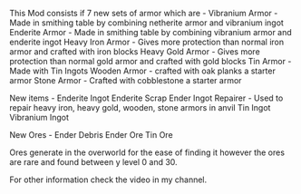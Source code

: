 This Mod consists if 7 new sets of armor which are - 
  Vibranium Armor - Made in smithing table by combining netherite armor and vibranium ingot
  Enderite Armor - Made in smithing table by combining vibranium armor and enderite ingot
  Heavy Iron Armor - Gives more protection than normal iron armor and crafted with iron blocks
  Heavy Gold Armor - Gives more protection than normal gold armor and crafted with gold blocks
  Tin Armor - Made with Tin Ingots
  Wooden Armor - crafted with oak planks a starter armor
  Stone Armor - Crafted with cobblestone a starter armor

New items -
  Enderite Ingot
  Enderite Scrap
  Ender Ingot
  Repairer - Used to repair heavy iron, heavy gold, wooden, stone armors in anvil
  Tin Ingot
  Vibranium Ingot
  
New Ores - 
  Ender Debris
  Ender Ore
  Tin Ore
  
Ores generate in the overworld for the ease of finding it however the ores are rare and found between y level 0 and 30.

For other information check the video in my channel.
